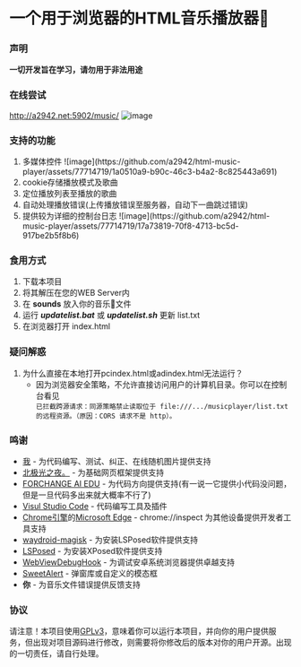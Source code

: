 # 一个用于浏览器的HTML音乐播放器🎵

### 声明
**一切开发旨在学习，请勿用于非法用途**

### 在线尝试
<a href="http://a2942.net:5902/music/" target="_blank">http://a2942.net:5902/music/</a>
![image](https://github.com/a2942/html-music-player/assets/77714719/07ea53a4-70c0-47e4-84fc-e9785b851dd2)

### 支持的功能
<ol>
  <li>多媒体控件
![image](https://github.com/a2942/html-music-player/assets/77714719/1a0510a9-b90c-46c3-b4a2-8c825443a691)
</li>
  <li>cookie存储播放模式及歌曲</li>
  <li>定位播放列表至播放的歌曲</li>
  <li>自动处理播放错误(上传播放错误至服务器，自动下一曲跳过错误)</li>
  <li>提供较为详细的控制台日志
![image](https://github.com/a2942/html-music-player/assets/77714719/17a73819-70f8-4713-bc5d-917be2b5f8b6)
</li>
</ol>

### 食用方式
<ol>
  <li>下载本项目</li>
  <li>将其解压在您的WEB Server内</li>
  <li>在 <b>sounds</b> 放入你的音乐🎵文件</li>
  <li>运行 <b><i>updatelist.bat</i></b> 或 <b><i>updatelist.sh</i></b> 更新 list.txt </li>
  <li>在浏览器打开 index.html </li>
</ol>

### 疑问解惑
<ol>
  <li>为什么直接在本地打开pcindex.html或adindex.html无法运行？
    <ul>
      <li>
        因为浏览器安全策略，不允许直接访问用户的计算机目录。你可以在控制台看见
        <br>
        <code>已拦截跨源请求：同源策略禁止读取位于 file:///.../musicplayer/list.txt 的远程资源。（原因：CORS 请求不是 http）。</code>
      </li>
    </ul>
  </li>
</ol>

### 鸣谢
<ul>
  <li><a href="http://a2942.net:5902/" target="_blank">我</a> - 为代码编写、测试、纠正、在线随机图片提供支持</li>
  <li><a href="https://blog.csdn.net/luo1831251387/article/details/117365054" target="_blank">北极光之夜。</a> - 为基础网页框架提供支持</li>
  <li><a href="https://www.forchangeai.com/" target="_blank">FORCHANGE AI EDU</a> - 为代码方向提供支持(有一说一它提供小代码没问题，但是一旦代码多出来就大概率不行了)</li>
  <li><a href="https://code.visualstudio.com/" target="_blank">Visul Studio Code</a> - 代码编写工具及插件</li>
  <li><a href="https://www.google.cn/chrome/" target="_blank">Chrome引擎</a>的<a href="https://www.microsoft.com/edge" target="_blank">Microsoft Edge</a> - chrome://inspect 为其他设备提供开发者工具支持</li>
  <li><a href="https://github.com/nitanmarcel/waydroid-magisk" target="_blank">waydroid-magisk</a> - 为安装LSPosed软件提供支持</li>
  <li><a href="https://github.com/LSPosed/LSPosed" target="_blank">LSPosed</a> - 为安装XPosed软件提供支持</li>
  <li><a href="https://github.com/feix760/WebViewDebugHook" target="_blank">WebViewDebugHook</a> - 为调试安卓系统浏览器提供卓越支持</li>
  <li><a href="https://github.com/t4t5/sweetalert" target="_blank">SweetAlert</a> - 弹窗库或自定义的模态框</li>
  <li><b>你</b> - 为音乐文件错误提供反馈支持</li>
</ul>

### 协议
请注意！本项目使用[GPLv3](https://github.com/Kyomotoi/Aya/blob/master/LICENSE)，意味着你可以运行本项目，并向你的用户提供服务，但出现对项目源码进行修改，则需要将你修改后的版本对你的用户开源。出现的一切责任，请自行处理。
